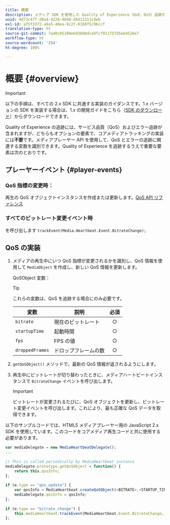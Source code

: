 ```yaml
---
title: 概要
description: メディア SDK を使用した Quality of Experience（QoE、QoS）追跡の概要です。
uuid: 4d73c47f-d0a4-4228-9040-d6432311c9eb
exl-id: af5f3372-a9a5-46ea-9c2f-81b0f5c96ccf
translation-type: ht
source-git-commit: 7ad0c85108e6d3800dce0fcf91175fd5eb4526e7
workflow-type: ht
source-wordcount: '254'
ht-degree: 100%

---
```


# 概要 {#overview}

>[!IMPORTANT]
>
>以下の手順は、すべての 2.x SDK に共通する実装のガイダンスです。1.x バージョンの SDK を実装する場合は、1.x の開発ガイドをこちら（[SDK のダウンロード](/help/sdk-implement/download-sdks.md)）からダウンロードできます。

Quality of Experience の追跡には、サービス品質（QoS）およびエラー追跡が含まれますが、どちらもオプションの要素で、コアメディアトラッキングの実装には&#x200B;**不要**&#x200B;です。メディアプレーヤー API を使用して、QoS とエラーの追跡に関連する変数を識別できます。Quality of Experience を追跡するうえで重要な要素は次のとおりです。

## プレーヤーイベント {#player-events}

### QoS 指標の変更時：

再生の QoS オブジェクトインスタンスを作成または更新します。[QoS API リファレンス](https://adobe-marketing-cloud.github.io/media-sdks/reference/javascript/MediaHeartbeat.html#.createQoSObject)

### すべてのビットレート変更イベント時

を呼び出します `trackEvent(Media.Heartbeat.Event.BitrateChange);`

## QoS の実装

1. メディアの再生中にいつ QoS 指標が変更されるかを識別し、QoS 情報を使用して `MediaObject` を作成し、新しい QoS 情報を更新します。

   QoSObject 変数：

   >[!TIP]
   >
   >これらの変数は、QoS を追跡する場合にのみ必要です。

   | 変数 | 説明 | 必須 |
   | --- | --- | :---: |
   | `bitrate` | 現在のビットレート | ○ |
   | `startupTime` | 起動時間 | ○ |
   | `fps` | FPS の値 | ○ |
   | `droppedFrames` | ドロップフレームの数 | ○ |

1. `getQoSObject()` メソッドで、最新の QoS 情報が返されるようにします。
1. 再生中にビットレートが切り替わったときに、メディアハートビートインスタンスで `BitrateChange` イベントを呼び出します。

   >[!IMPORTANT]
   >
   >ビットレートが変更されるたびに、QoS オブジェクトを更新し、ビットレート変更イベントを呼び出します。これにより、最も正確な QoS データを取得できます。

以下のサンプルコードでは、HTML5 メディアプレーヤー用の JavaScript 2.x SDK を使用しています。このコードをコアメディア再生コードと共に使用する必要があります。

```js
var mediaDelegate = new MediaHeartbeatDelegate(); 
...  
 
// This is called periodically by MediaHeartbeat instance 
mediaDelegate.prototype.getQoSObject = function() { 
    return this.qosInfo; 
}; 
 
if (e.type == "qos_update") { 
    var qosInfo = MediaHeartbeat.createQoSObject(<BITRATE>,<STARTUP_TIME>,<FPS>,<DROPPED_FRAMES>); 
    mediaDelegate.qosInfo = qosInfo; 
}; 
 
if (e.type == "bitrate_change") { 
    this.mediaHeartbeat.trackEvent(MediaHeartbeat.Event.BitrateChange, qosObject); 
};
```
